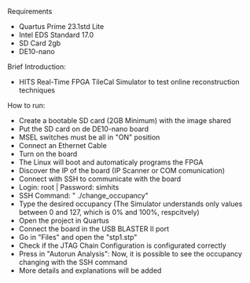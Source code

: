 Requirements
- Quartus Prime 23.1std Lite
- Intel EDS Standard 17.0
- SD Card 2gb
- DE10-nano


Brief Introduction:
- HITS Real-Time FPGA TileCal Simulator to test online reconstruction techniques

How to run:
- Create a bootable SD card (2GB Minimum) with the image shared
- Put the SD card on de DE10-nano board
- MSEL switches must be all in "ON" position
- Connect an Ethernet Cable
- Turn on the board
- The Linux will boot and automaticaly programs the FPGA
- Discover the IP of the board (IP Scanner or COM comunication)
- Connect with SSH to communicate with the board
- Login: root  | Password: simhits
- SSH Command: " ./change_occupancy"
- Type the desired occupancy (The Simulator understands only values between 0 and 127, which is 0% and 100%, respcitvely)
- Open the project in Quartus
- Connect the board in the USB BLASTER II port
- Go in "Files" and open the "stp1.stp"
- Check if the JTAG Chain Configuration is configurated correctly
- Press in "Autorun Analysis": Now, it is possible to see the occupancy changing with the SSH command
- More details and explanations will be added 
